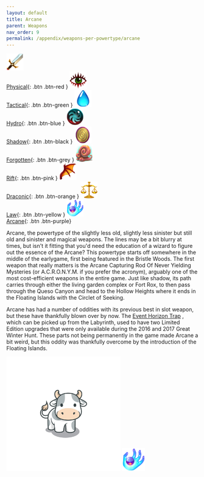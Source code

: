 ```yaml
---
layout: default
title: Arcane
parent: Weapons
nav_order: 9
permalink: /appendix/weapons-per-powertype/arcane
---
```

[<img src="/assets/images/physical.png" alt="Physical" width="45" height="45"> <br> Physical](/appendix/weapons-per-powertype/physical){: .btn .btn-red } [<img src="/assets/images/tactical.png" alt="Tactical" width="45" height="45"> <br> Tactical](/appendix/weapons-per-powertype/tactical){: .btn .btn-green } [<img src="/assets/images/hydro.png" alt="Hydro" width="45" height="45"> <br> Hydro](/appendix/weapons-per-powertype/hydro){: .btn .btn-blue } [<img src="/assets/images/shadow.png" alt="Shadow" width="45" height="45"> <br> Shadow](/appendix/weapons-per-powertype/shadow){: .btn .btn-black } [<img src="/assets/images/forgotten.png" alt="Forgotten" width="45" height="45"> <br> Forgotten](/appendix/weapons-per-powertype/forgotten){: .btn .btn-grey } [<img src="/assets/images/rift.png" alt="Rift" width="45" height="45"> <br> Rift](/appendix/weapons-per-powertype/rift){: .btn .btn-pink } [<img src="/assets/images/draconic.png" alt="Draconic" width="45" height="45"> <br> Draconic](/appendix/weapons-per-powertype/draconic){: .btn .btn-orange } [<img src="/assets/images/law.png" alt="Law" width="45" height="45"> <br> Law](/appendix/weapons-per-powertype/law){: .btn .btn-yellow }  [<img src="/assets/images/arcane.png" alt="Arcane" width="45" height="45"> <br> Arcane](/appendix/weapons-per-powertype/arcane){: .btn .btn-purple}

Arcane, the powertype of the slightly less old, slightly less sinister but still old and sinister and magical weapons. The lines may be a bit blurry at times, but isn't it fitting that you'd need the education of a wizard to figure out the essence of the Arcane?
This powertype starts off somewhere in the middle of the earlygame, first being featured in the Bristle Woods. The first weapon that really matters is the Arcane Capturing Rod Of Never Yielding Mysteries (or A.C.R.O.N.Y.M. if you prefer the acronym), arguably one of the most cost-efficient weapons in the entire game. Just like shadow, its path carries through either the living garden complex or Fort Rox, to then pass through the Queso Canyon and head to the Hollow Heights where it ends in the Floating Islands with the Circlet of Seeking.

Arcane has had a number of oddities with its previous best in slot weapon, but these have thankfully blown over by now. The [Event Horizon Trap](/appendix//weapons-per-powertype/arcane/eht) , which can be picked up from the Labyrinth, used to have two Limited Edition upgrades that were only available during the 2016 and 2017 Great Winter Hunt. These parts not being permanently in the game made Arcane a bit weird, but this oddity was thankfully overcome by the introduction of the Floating Islands.

<img src="/assets/images/Kuh.png" alt="Moo" width="300" height="300">
<img src="/assets/images/arcane.png" alt="Arcane">
